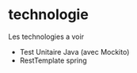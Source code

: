 # technologie

Les technologies a voir

* Test Unitaire Java \(avec Mockito\)
* RestTemplate spring

